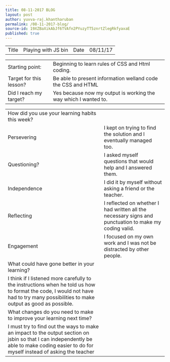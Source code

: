 ```yaml
---
title: 08-11-2017 BLOG
layout: post
author: yuvva-raj.khantharuban
permalink: /08-11-2017-blog/
source-id: 19XZBaXikAbJf6TVAfn2PYuzyTT5znrtZlegRkfyaxaE
published: true
---
```

<table>
  <tr>
    <td>Title</td>
    <td>Playing with JS bin</td>
    <td>Date</td>
    <td>08/11/17</td>
  </tr>
</table>


<table>
  <tr>
    <td>Starting point:</td>
    <td>Beginning to learn rules of CSS and Html coding.</td>
  </tr>
  <tr>
    <td>Target for this lesson?</td>
    <td>Be able to present information welland code the CSS and HTML</td>
  </tr>
  <tr>
    <td>Did I reach my target? </td>
    <td>Yes because now my output is working the way which I wanted to.</td>
  </tr>
</table>


<table>
  <tr>
    <td>How did you use your learning habits this week?</td>
    <td></td>
  </tr>
  <tr>
    <td>Persevering</td>
    <td>I kept on trying to find the solution and I eventually managed too.</td>
  </tr>
  <tr>
    <td>Questioning?</td>
    <td>I asked myself questions that would help and I answered them.</td>
  </tr>
  <tr>
    <td>Independence</td>
    <td>I did it by myself without asking a friend or the teacher.</td>
  </tr>
  <tr>
    <td>Reflecting</td>
    <td>I reflected on whether I had written all the necessary signs and punctuation to make my coding valid.</td>
  </tr>
  <tr>
    <td>Engagement</td>
    <td>I focused on my own work and I was not be distracted by other people.</td>
  </tr>
  <tr>
    <td>What could have gone better in your learning?</td>
    <td></td>
  </tr>
  <tr>
    <td>I think if I listened more carefully to the instructions when he told us how to format the code, I would not have had to try many possibilities to make output as good as possible. </td>
    <td></td>
  </tr>
  <tr>
    <td>What changes do you need to make to improve your learning next time?</td>
    <td></td>
  </tr>
  <tr>
    <td>I must try to find out the ways to make an impact to the output section on jsbin so that I can independently be able to make coding easier to do for myself instead of asking the teacher</td>
    <td></td>
  </tr>
</table>


